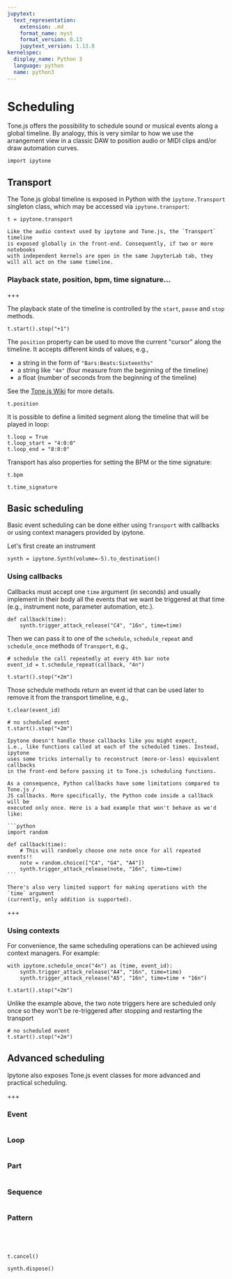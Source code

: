 ```yaml
---
jupytext:
  text_representation:
    extension: .md
    format_name: myst
    format_version: 0.13
    jupytext_version: 1.13.8
kernelspec:
  display_name: Python 3
  language: python
  name: python3
---
```


# Scheduling

Tone.js offers the possibility to schedule sound or musical events along a
global timeline. By analogy, this is very similar to how we use the arrangement
view in a classic DAW to position audio or MIDI clips and/or draw automation
curves.

```{code-cell} ipython3
import ipytone
```

## Transport

The Tone.js global timeline is exposed in Python with the `ipytone.Transport`
singleton class, which may be accessed via `ipytone.transport`:

```{code-cell} ipython3
t = ipytone.transport
```

```{important}
Like the audio context used by ipytone and Tone.js, the `Transport` timeline
is exposed globally in the front-end. Consequently, if two or more notebooks
with independent kernels are open in the same JupyterLab tab, they
will all act on the same timeline. 
```

### Playback state, position, bpm, time signature...

+++

The playback state of the timeline is controlled by the `start`, `pause` and
`stop` methods.

```{code-cell} ipython3
t.start().stop("+1")
```

The `position` property can be used to move the current "cursor" along the
timeline. It accepts different kinds of values, e.g.,

- a string in the form of `"Bars:Beats:Sixteenths"`
- a string like `"4m"` (four measure from the beginning of the timeline)
- a float (number of seconds from the beginning of the timeline)

See the [Tone.js Wiki](https://github.com/Tonejs/Tone.js/wiki/Time) for more details.

```{code-cell} ipython3
t.position
```

It is possible to define a limited segment along the timeline that will be played in loop:

```{code-cell} ipython3
t.loop = True
t.loop_start = "4:0:0"
t.loop_end = "8:0:0"
```

Transport has also properties for setting the BPM or the time signature:

```{code-cell} ipython3
t.bpm
```

```{code-cell} ipython3
t.time_signature
```

## Basic scheduling

Basic event scheduling can be done either using `Transport` with callbacks or
using context managers provided by ipytone.

Let's first create an instrument

```{code-cell} ipython3
synth = ipytone.Synth(volume=-5).to_destination()
```

### Using callbacks

Callbacks must accept one `time` argument (in seconds) and usually implement in
their body all the events that we want be triggered at that time (e.g.,
instrument note, parameter automation, etc.).

```{code-cell} ipython3
def callback(time):
    synth.trigger_attack_release("C4", "16n", time=time)
```

Then we can pass it to one of the `schedule`, `schedule_repeat` and
`schedule_once` methods of `Transport`, e.g.,

```{code-cell} ipython3
# schedule the call repeatedly at every 4th bar note
event_id = t.schedule_repeat(callback, "4n")
```

```{code-cell} ipython3
t.start().stop("+2m")
```

Those schedule methods return an event id that can be used later to remove it
from the transport timeline, e.g.,

```{code-cell} ipython3
t.clear(event_id)
```

```{code-cell} ipython3
# no scheduled event
t.start().stop("+2m")
```

````{important}
Ipytone doesn't handle those callbacks like you might expect,
i.e., like functions called at each of the scheduled times. Instead, ipytone
uses some tricks internally to reconstruct (more-or-less) equivalent callbacks
in the front-end before passing it to Tone.js scheduling functions.

As a consequence, Python callbacks have some limitations compared to Tone.js /
JS callbacks. More specifically, the Python code inside a callback will be
executed only once. Here is a bad example that won't behave as we'd like:

```python
import random

def callback(time):
    # This will randomly choose one note once for all repeated events!! 
    note = random.choice(["C4", "G4", "A4"]) 
    synth.trigger_attack_release(note, "16n", time=time)
```

There's also very limited support for making operations with the `time` argument
(currently, only addition is supported).
````

+++

### Using contexts

For convenience, the same scheduling operations can be achieved using context
managers. For example:

```{code-cell} ipython3
with ipytone.schedule_once("4n") as (time, event_id):
    synth.trigger_attack_release("A4", "16n", time=time)
    synth.trigger_attack_release("A5", "16n", time=time + "16n")
```

```{code-cell} ipython3
t.start().stop("+2m")
```

Unlike the example above, the two note triggers here are scheduled only once so
they won't be re-triggered after stopping and restarting the transport

```{code-cell} ipython3
# no scheduled event
t.start().stop("+2m")
```

## Advanced scheduling

Ipytone also exposes Tone.js event classes for more advanced and practical
scheduling.

+++

### Event

```{code-cell} ipython3

```

### Loop

```{code-cell} ipython3

```

### Part

```{code-cell} ipython3

```

### Sequence

```{code-cell} ipython3

```

### Pattern

```{code-cell} ipython3

```

```{code-cell} ipython3

```

```{code-cell} ipython3

```

```{code-cell} ipython3

```

```{code-cell} ipython3
t.cancel()
```

```{code-cell} ipython3
synth.dispose()
```

```{code-cell} ipython3

```
